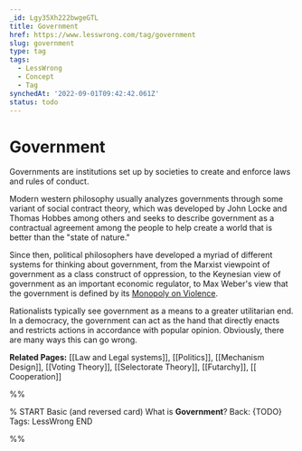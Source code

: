 ```yaml
---
_id: Lgy35Xh222bwgeGTL
title: Government
href: https://www.lesswrong.com/tag/government
slug: government
type: tag
tags:
  - LessWrong
  - Concept
  - Tag
synchedAt: '2022-09-01T09:42:42.061Z'
status: todo
---
```


# Government

Governments are institutions set up by societies to create and enforce laws and rules of conduct.

Modern western philosophy usually analyzes governments through some variant of social contract theory, which was developed by John Locke and Thomas Hobbes among others and seeks to describe government as a contractual agreement among the people to help create a world that is better than the "state of nature."

Since then, political philosophers have developed a myriad of different systems for thinking about government, from the Marxist viewpoint of government as a class construct of oppression, to the Keynesian view of government as an important economic regulator, to Max Weber's view that the government is defined by its [Monopoly on Violence](https://en.wikipedia.org/wiki/Monopoly_on_violence).

Rationalists typically see government as a means to a greater utilitarian end. In a democracy, the government can act as the hand that directly enacts and restricts actions in accordance with popular opinion. Obviously, there are many ways this can go wrong.

**Related Pages:** [[Law and Legal systems]], [[Politics]], [[Mechanism Design]], [[Voting Theory]], [[Selectorate Theory]], [[Futarchy]], [[ Cooperation]]


%%

% START
Basic (and reversed card)
What is **Government**?
Back: {TODO}
Tags: LessWrong
END

%%
	
